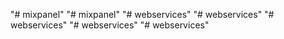 "# mixpanel" 
"# mixpanel" 
"# webservices" 
"# webservices" 
"# webservices" 
"# webservices" 
"# webservices" 
